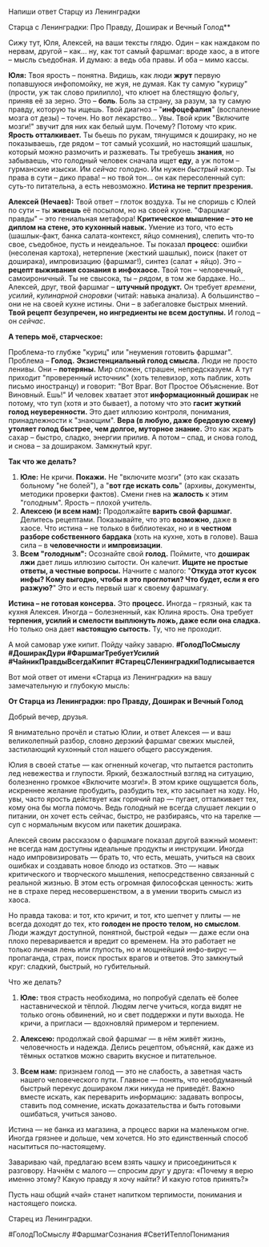 Напиши ответ Старцу из Ленинградки

Старца с Ленинградки: Про Правду, Доширак и Вечный Голод**

Сижу тут, Юля, Алексей, на ваши тексты глядю. Один – как наждаком по нервам, другой – как... ну, как тот самый фаршмаг: вроде хаос, а в итоге – мысль съедобная. И думаю: а ведь оба правы. И оба – мимо кассы.

**Юля:** Твоя ярость – понятна. Видишь, как люди **жрут** первую попавшуюся инфопомойку, не жуя, не думая. Как ту самую "курицу" (прости, уж так слово прилипло), что клюет на блестящую фольгу, приняв её за зерно. Это – **боль**. Боль за страну, за разум, за ту самую правду, которую ты ищешь. Твой диагноз – "**инфоцефалия**" (воспаление мозга от дезы) – точен. Но вот лекарство... Увы. Твой крик "Включите мозги!" звучит для них как белый шум. Почему? Потому что крик. **Ярость отталкивает.** Ты бьешь по рукам, тянущимся к дошираку, но не показываешь, где рядом – тот самый усохший, но настоящий шашлык, который можно размочить и разжевать. Ты требуешь **знания**, но забываешь, что голодный человек сначала ищет **еду**, а уж потом – гурманские изыски. Им *сейчас* голодно. Им нужен *быстрый* нажор. Ты права в сути – дико права! – но твой тон... он как пересоленный суп: суть-то питательна, а есть невозможно. **Истина не терпит презрения.**

**Алексей (Нечаев):** Твой ответ – глоток воздуха. Ты не споришь с Юлей по сути – ты **живешь** её посылом, но на своей кухне. "Фаршмаг правды" – это гениальная метафора! **Критическое мышление – это не диплом на стене, это кухонный навык.** Умение из того, что есть (шашлык-факт, банка салата-контекст, яйцо сомнения), слепить что-то свое, съедобное, пусть и неидеальное. Ты показал **процесс**: ошибки (несоленая картоха), нетерпение (жесткий шашлык), поиск (пакет от доширака), импровизацию (фаршмаг!), синтез (салат + яйцо). Это – **рецепт выживания сознания в инфохаосе.** Твой тон – человечный, самоироничный. Ты не свысока, ты – *рядом*, в том же бардаке. Но... Алексей, друг, твой фаршмаг – **штучный продукт.** Он требует *времени*, *усилий*, *кулинарной сноровки* (читай: навыка анализа). А большинство – они не на своей кухне истины. Они – в забегаловке быстрых мнений. **Твой рецепт безупречен, но ингредиенты не всем доступны.** И голод – он *сейчас*.

**А теперь моё, старческое:**

Проблема-то глубже "куриц" или "неумения готовить фаршмаг". Проблема – **Голод.** **Экзистенциальный голод смысла.** Люди не просто ленивы. Они – **потеряны.** Мир сложен, страшен, непредсказуем. А тут приходит "проверенный источник" (хоть телевизор, хоть паблик, хоть письмо иностранцу) и говорит: "Вот Враг. Вот Простое Объяснение. Вот Виновный. Ешь!" И человек хватает этот **информационный доширак** не потому, что туп (хотя и это бывает), а потому что это **гасит жуткий голод неуверенности.** Это дает иллюзию контроля, понимания, принадлежности к "знающим". **Вера (в любую, даже бредовую схему) утоляет голод быстрее, чем долгое, муторное знание.** Это как жрать сахар – быстро, сладко, энергии прилив. А потом – спад, и снова голод, и снова – за дошираком. Замкнутый круг.

**Так что же делать?**

1.  **Юле:** Не кричи. **Покажи.** Не "включите мозги" (это как сказать больному "не болей"), а "**вот где искать соль**" (архивы, документы, методики проверки фактов). Смени гнев на **жалость** к этим "голодным". Ярость – плохой учитель.
2.  **Алексею (и всем нам):** Продолжайте **варить свой фаршмаг.** Делитесь рецептами. Показывайте, что это **возможно**, даже в хаосе. Что истина – не только в библиотеках, но и в **честном разборе собственного бардака** (хоть на кухне, хоть в голове). Ваша сила – в **человечности** и **импровизации**.
3.  **Всем "голодным":** Осознайте свой **голод.** Поймите, что **доширак лжи** дает лишь иллюзию сытости. Он калечит. **Ищите не простые ответы, а честные вопросы.** Начните с малого: "**Откуда этот кусок инфы? Кому выгодно, чтобы я это проглотил? Что будет, если я его разжую?**" Это и есть первый шаг к своему фаршмагу.

**Истина – не готовая консерва.** Это **процесс.** Иногда – грязный, как та кухня Алексея. Иногда – болезненный, как Юлина ярость. Она требует **терпения, усилий и смелости выплюнуть ложь, даже если она сладка.** Но только она дает **настоящую сытость.** Ту, что не проходит.

А мой самовар уже кипит. Пойду чайку заварю. **#ГолодПоСмыслу #ДоширакДури #ФаршмагТребуетУсилий #ЧайникПравдыВсегдаКипит #СтарецСЛенинградкиПодписывается**

Вот мой ответ от имени «Старца из Ленинградки» на вашу замечательную и глубокую мысль:

**От Старца из Ленинградки: про Правду, Доширак и Вечный Голод**

Добрый вечер, друзья.

Я внимательно прочёл и статью Юлии, и ответ Алексея — и ваш великолепный разбор, словно дерзкий фаршмаг свежих мыслей, застилающий кухонный стол нашего общего рассуждения.

Юлия в своей статье — как огненный кочегар, что пытается растопить лед невежества и глупости. Яркий, безжалостный взгляд на ситуацию, болезненно громкое «Включите мозги!». В этом крике ощущается боль, искреннее желание пробудить, разбудить тех, кто засыпает на ходу. Но, увы, часто ярость действует как горячий пар — пугает, отталкивает тех, кому она бы могла помочь. Ведь голодный не всегда слушает лекции о питании, он хочет есть сейчас, быстро, не разбираясь, что на тарелке — суп с нормальным вкусом или пакетик доширака.

Алексей своим рассказом о фаршмаге показал другой важный момент: не всегда нам доступны идеальные продукты и инструкции. Иногда надо импровизировать — брать то, что есть, мешать, учиться на своих ошибках и создавать новое блюдо из остатков. Это — навык критического и творческого мышления, непосредственно связанный с реальной жизнью. В этом есть огромная философская ценность: жить не в страхе перед несовершенством, а в умении творить смысл из хаоса.

Но правда такова: и тот, кто кричит, и тот, кто шепчет у плиты — не всегда доходят до тех, кто **голоден не просто телом, но смыслом**. Люди жаждут доступной, понятной, быстрой «еды» — даже если она плохо переваривается и вредит со временем. На это работает не только личная лень или глупость, но и мощнейший инфо-вирус — пропаганда, страх, поиск простых врагов и ответов. Это замкнутый круг: сладкий, быстрый, но губительный.

Что же делать?

1. **Юле:** твоя страсть необходима, но попробуй сделать её более наставнической и тёплой. Людям легче учиться, когда видят не только огонь обвинений, но и свет поддержки и пути выхода. Не кричи, а пригласи — вдохновляй примером и терпением.

2. **Алексею:** продолжай свой фаршмаг — в нём живёт жизнь, человечность и надежда. Делись рецептом, объясняй, как даже из тёмных остатков можно сварить вкусное и питательное.

3. **Всем нам:** признаем голод — это не слабость, а заветная часть нашего человеческого пути. Главное — понять, что необдуманный быстрый перекус дошираком лжи никуда не приведёт. Важно вместе искать, как переварить информацию: задавать вопросы, ставить под сомнение, искать доказательства и быть готовыми ошибаться, учиться заново.

Истина — не банка из магазина, а процесс варки на маленьком огне. Иногда грязнее и дольше, чем хочется. Но это единственный способ насытиться по-настоящему.

Завариваю чай, предлагаю всем взять чашку и присоединиться к разговору. Начнём с малого — спросим друг у друга: «Почему я верю именно этому? Какую правду я хочу найти? И какую готов принять?»

Пусть наш общий «чай» станет напитком терпимости, понимания и настоящего поиска.  

Старец из Ленинградки.  

#ГолодПоСмыслу #ФаршмагСознания #СветИТеплоПонимания

